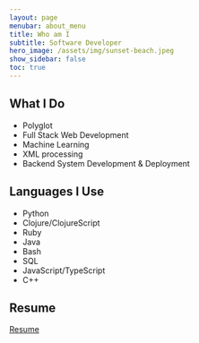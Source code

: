 ```yaml
---
layout: page
menubar: about_menu
title: Who am I
subtitle: Software Developer
hero_image: /assets/img/sunset-beach.jpeg
show_sidebar: false
toc: true
---
```


## What I Do
- Polyglot
- Full Stack Web Development
- Machine Learning
- XML processing
- Backend System Development & Deployment
  
## Languages I Use
- Python
- Clojure/ClojureScript
- Ruby
- Java
- Bash
- SQL
- JavaScript/TypeScript
- C++

## Resume

[Resume](/assets/pdf/YokoHaradaResume.pdf)
